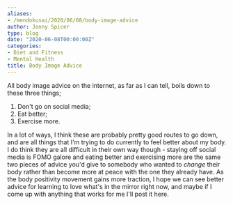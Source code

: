 ```yaml
---
aliases:
- /mendokusai/2020/06/08/body-image-advice
author: Jonny Spicer
type: blog
date: "2020-06-08T00:00:00Z"
categories:
- Diet and Fitness
- Mental Health
title: Body Image Advice
---
```

All body image advice on the internet, as far as I can tell, boils down to these three things;

1. Don't go on social media;
2. Eat better;
3. Exercise more.

In a lot of ways, I think these are probably pretty good routes to go down, and are all things that I'm trying to do
currently to feel better about my body. I do think they are all difficult in their own way though - staying off social
media is FOMO galore and eating better and exercising more are the same two pieces of advice you'd give to somebody
who wanted to *change* their body rather than become more at peace with the one they already have. As the body positivity
movement gains more traction, I hope we can see better advice for learning to love what's in the mirror right now,
and maybe if I come up with anything that works for me I'll post it here.
